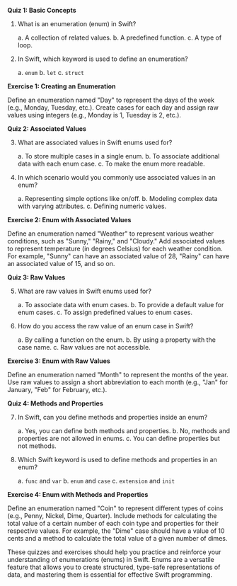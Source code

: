 **Quiz 1: Basic Concepts**

1. What is an enumeration (enum) in Swift?

   a. A collection of related values.
   b. A predefined function.
   c. A type of loop.

2. In Swift, which keyword is used to define an enumeration?

   a. `enum`
   b. `let`
   c. `struct`

**Exercise 1: Creating an Enumeration**

Define an enumeration named "Day" to represent the days of the week (e.g., Monday, Tuesday, etc.). Create cases for each day and assign raw values using integers (e.g., Monday is 1, Tuesday is 2, etc.).

**Quiz 2: Associated Values**

3. What are associated values in Swift enums used for?

   a. To store multiple cases in a single enum.
   b. To associate additional data with each enum case.
   c. To make the enum more readable.

4. In which scenario would you commonly use associated values in an enum?

   a. Representing simple options like on/off.
   b. Modeling complex data with varying attributes.
   c. Defining numeric values.

**Exercise 2: Enum with Associated Values**

Define an enumeration named "Weather" to represent various weather conditions, such as "Sunny," "Rainy," and "Cloudy." Add associated values to represent temperature (in degrees Celsius) for each weather condition. For example, "Sunny" can have an associated value of 28, "Rainy" can have an associated value of 15, and so on.

**Quiz 3: Raw Values**

5. What are raw values in Swift enums used for?

   a. To associate data with enum cases.
   b. To provide a default value for enum cases.
   c. To assign predefined values to enum cases.

6. How do you access the raw value of an enum case in Swift?

   a. By calling a function on the enum.
   b. By using a property with the case name.
   c. Raw values are not accessible.

**Exercise 3: Enum with Raw Values**

Define an enumeration named "Month" to represent the months of the year. Use raw values to assign a short abbreviation to each month (e.g., "Jan" for January, "Feb" for February, etc.).

**Quiz 4: Methods and Properties**

7. In Swift, can you define methods and properties inside an enum?

   a. Yes, you can define both methods and properties.
   b. No, methods and properties are not allowed in enums.
   c. You can define properties but not methods.

8. Which Swift keyword is used to define methods and properties in an enum?

   a. `func` and `var`
   b. `enum` and `case`
   c. `extension` and `init`

**Exercise 4: Enum with Methods and Properties**

Define an enumeration named "Coin" to represent different types of coins (e.g., Penny, Nickel, Dime, Quarter). Include methods for calculating the total value of a certain number of each coin type and properties for their respective values. For example, the "Dime" case should have a value of 10 cents and a method to calculate the total value of a given number of dimes.

These quizzes and exercises should help you practice and reinforce your understanding of enumerations (enums) in Swift. Enums are a versatile feature that allows you to create structured, type-safe representations of data, and mastering them is essential for effective Swift programming.

